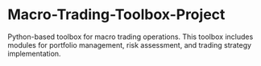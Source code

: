 # Macro-Trading-Toolbox-Project
Python-based toolbox for macro trading operations. This toolbox includes modules for portfolio management, risk assessment, and trading strategy implementation.
